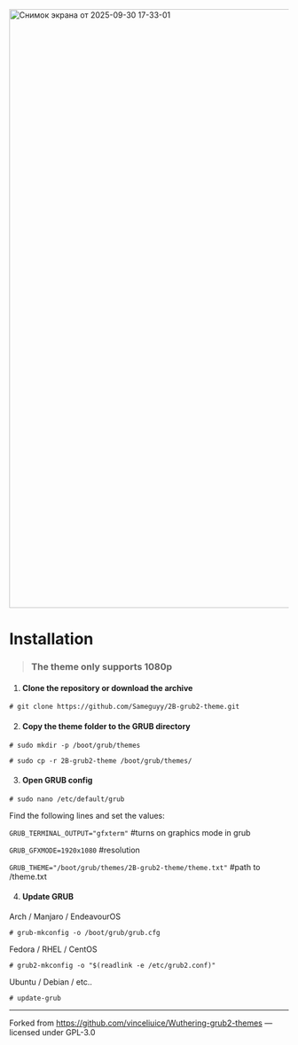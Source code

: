 <img width="1920" height="1080" alt="Снимок экрана от 2025-09-30 17-33-01" src="https://github.com/user-attachments/assets/5ba94369-57ff-4e7b-a819-3ef33984aa02" />



# Installation

> ### __The theme only supports 1080р__

1. #### Clone the repository or download the archive

```
# git clone https://github.com/Sameguyy/2B-grub2-theme.git
```

2. #### Copy the theme folder to the GRUB directory

```
# sudo mkdir -p /boot/grub/themes
```
 
```
# sudo cp -r 2B-grub2-theme /boot/grub/themes/
```

3. #### Open GRUB config
```
# sudo nano /etc/default/grub
```
   
   Find the following lines and set the values:
   
   ``GRUB_TERMINAL_OUTPUT="gfxterm"`` #turns on graphics mode in grub
   
   ``GRUB_GFXMODE=1920х1080`` #resolution
   
   ``GRUB_THEME="/boot/grub/themes/2B-grub2-theme/theme.txt"`` #path to /theme.txt

4. #### Update GRUB
Arch / Manjaro / EndeavourOS
```
# grub-mkconfig -o /boot/grub/grub.cfg
```

   Fedora / RHEL / CentOS
    
```
# grub2-mkconfig -o "$(readlink -e /etc/grub2.conf)"
```

   Ubuntu / Debian / etc..
```
# update-grub
```
__________________________________________
Forked from https://github.com/vinceliuice/Wuthering-grub2-themes — licensed under GPL-3.0
